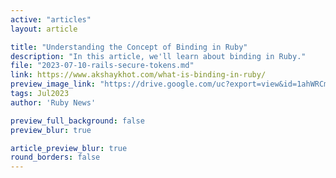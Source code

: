 ```yaml
---
active: "articles"
layout: article

title: "Understanding the Concept of Binding in Ruby"
description: "In this article, we'll learn about binding in Ruby."
file: "2023-07-10-rails-secure-tokens.md"
link: https://www.akshaykhot.com/what-is-binding-in-ruby/
preview_image_link: "https://drive.google.com/uc?export=view&id=1ahWRCmWn2rBUQStqvGJNn0cgSNm8AJr9"
tags: Jul2023
author: 'Ruby News'

preview_full_background: false
preview_blur: true

article_preview_blur: true
round_borders: false
---
```

